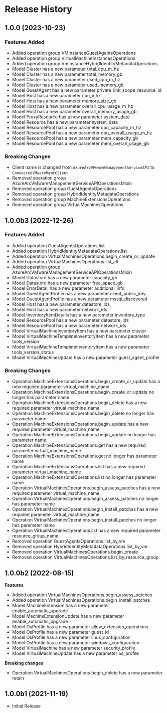 # Release History

## 1.0.0 (2023-10-23)

### Features Added

  - Added operation group VMInstanceGuestAgentsOperations
  - Added operation group VirtualMachineInstancesOperations
  - Added operation group VmInstanceHybridIdentityMetadataOperations
  - Model Cluster has a new parameter total_cpu_m_hz
  - Model Cluster has a new parameter total_memory_gb
  - Model Cluster has a new parameter used_cpu_m_hz
  - Model Cluster has a new parameter used_memory_gb
  - Model GuestAgent has a new parameter private_link_scope_resource_id
  - Model Host has a new parameter cpu_mhz
  - Model Host has a new parameter memory_size_gb
  - Model Host has a new parameter overall_cpu_usage_m_hz
  - Model Host has a new parameter overall_memory_usage_gb
  - Model ProxyResource has a new parameter system_data
  - Model Resource has a new parameter system_data
  - Model ResourcePool has a new parameter cpu_capacity_m_hz
  - Model ResourcePool has a new parameter cpu_overall_usage_m_hz
  - Model ResourcePool has a new parameter mem_capacity_gb
  - Model ResourcePool has a new parameter mem_overall_usage_gb

### Breaking Changes

  - Client name is changed from `AzureArcVMwareManagementServiceAPI` to `ConnectedVMwareMgmtClient`
  - Removed operation group AzureArcVMwareManagementServiceAPIOperationsMixin
  - Removed operation group GuestAgentsOperations
  - Removed operation group HybridIdentityMetadataOperations
  - Removed operation group MachineExtensionsOperations
  - Removed operation group VirtualMachinesOperations

## 1.0.0b3 (2022-12-26)

### Features Added

  - Added operation GuestAgentsOperations.list
  - Added operation HybridIdentityMetadataOperations.list
  - Added operation VirtualMachinesOperations.begin_create_or_update
  - Added operation VirtualMachinesOperations.list_all
  - Added operation group AzureArcVMwareManagementServiceAPIOperationsMixin
  - Model Datastore has a new parameter capacity_gb
  - Model Datastore has a new parameter free_space_gb
  - Model ErrorDetail has a new parameter additional_info
  - Model GuestAgentProfile has a new parameter client_public_key
  - Model GuestAgentProfile has a new parameter mssql_discovered
  - Model Host has a new parameter datastore_ids
  - Model Host has a new parameter network_ids
  - Model InventoryItemDetails has a new parameter inventory_type
  - Model ResourcePool has a new parameter datastore_ids
  - Model ResourcePool has a new parameter network_ids
  - Model VirtualMachineInventoryItem has a new parameter cluster
  - Model VirtualMachineTemplateInventoryItem has a new parameter tools_version
  - Model VirtualMachineTemplateInventoryItem has a new parameter tools_version_status
  - Model VirtualMachineUpdate has a new parameter guest_agent_profile

### Breaking Changes

  - Operation MachineExtensionsOperations.begin_create_or_update has a new required parameter virtual_machine_name
  - Operation MachineExtensionsOperations.begin_create_or_update no longer has parameter name
  - Operation MachineExtensionsOperations.begin_delete has a new required parameter virtual_machine_name
  - Operation MachineExtensionsOperations.begin_delete no longer has parameter name
  - Operation MachineExtensionsOperations.begin_update has a new required parameter virtual_machine_name
  - Operation MachineExtensionsOperations.begin_update no longer has parameter name
  - Operation MachineExtensionsOperations.get has a new required parameter virtual_machine_name
  - Operation MachineExtensionsOperations.get no longer has parameter name
  - Operation MachineExtensionsOperations.list has a new required parameter virtual_machine_name
  - Operation MachineExtensionsOperations.list no longer has parameter name
  - Operation VirtualMachinesOperations.begin_assess_patches has a new required parameter virtual_machine_name
  - Operation VirtualMachinesOperations.begin_assess_patches no longer has parameter name
  - Operation VirtualMachinesOperations.begin_install_patches has a new required parameter virtual_machine_name
  - Operation VirtualMachinesOperations.begin_install_patches no longer has parameter name
  - Operation VirtualMachinesOperations.list has a new required parameter resource_group_name
  - Removed operation GuestAgentsOperations.list_by_vm
  - Removed operation HybridIdentityMetadataOperations.list_by_vm
  - Removed operation VirtualMachinesOperations.begin_create
  - Removed operation VirtualMachinesOperations.list_by_resource_group

## 1.0.0b2 (2022-08-15)

**Features**

  - Added operation VirtualMachinesOperations.begin_assess_patches
  - Added operation VirtualMachinesOperations.begin_install_patches
  - Model MachineExtension has a new parameter enable_automatic_upgrade
  - Model MachineExtensionUpdate has a new parameter enable_automatic_upgrade
  - Model OsProfile has a new parameter allow_extension_operations
  - Model OsProfile has a new parameter guest_id
  - Model OsProfile has a new parameter linux_configuration
  - Model OsProfile has a new parameter windows_configuration
  - Model VirtualMachine has a new parameter security_profile
  - Model VirtualMachineUpdate has a new parameter os_profile

**Breaking changes**

  - Operation VirtualMachinesOperations.begin_delete has a new parameter retain

## 1.0.0b1 (2021-11-19)

* Initial Release
